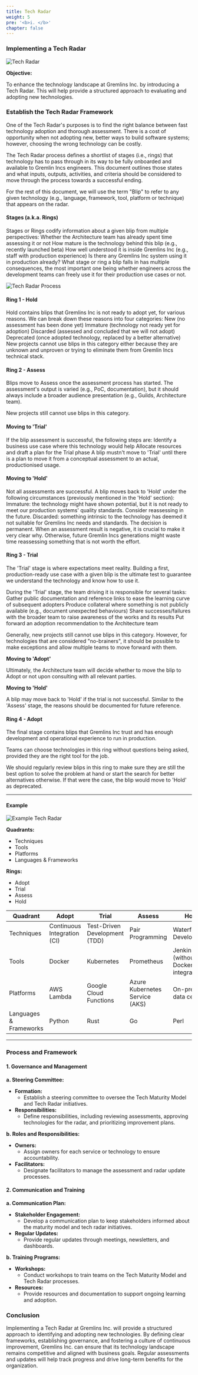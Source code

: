 ```yaml
---
title: Tech Radar
weight: 5
pre: '<b>i. </b>'
chapter: false
---
```


### Implementing a Tech Radar

![Tech Radar](images/gremlins-tr.png)

**Objective:**

To enhance the technology landscape at Gremlins Inc. by introducing a Tech Radar. This will help provide a structured approach to evaluating and adopting new technologies.

### Establish the Tech Radar Framework

One of the Tech Radar's purposes is to find the right balance between fast technology adoption and thorough assessment. There is a cost of opportunity when not adopting new, better ways to build software systems; however, choosing the wrong technology can be costly.

The Tech Radar process defines a shortlist of stages (i.e., rings) that technology has to pass through in its way to be fully onboarded and available to Gremlin Incs engineers. This document outlines those states and what inputs, outputs, activities, and criteria should be considered to move through the process towards a successful ending.

For the rest of this document, we will use the term "Blip" to refer to any given technology (e.g., language, framework, tool, platform or technique) that appears on the radar.

#### Stages (a.k.a. Rings)

Stages or Rings codify information about a given blip from multiple perspectives:
Whether the Architecture team has already spent time assessing it or not
How mature is the technology behind this blip (e.g., recently launched beta)
How well understood it is inside Gremlins Inc (e.g., staff with production experience)
Is there any Gremlins Inc system using it in production already?
What stage or ring a blip falls in has multiple consequences, the most important one being whether engineers across the development teams can freely use it for their production use cases or not.

![Tech Radar Process](images/tech_radar_process.png)


#### Ring 1 - Hold

Hold contains blips that Gremlins Inc is not ready to adopt yet, for various reasons. We can break down these reasons into four categories:
New (no assessment has been done yet)
Immature (technology not ready yet for adoption)
Discarded (assessed and concluded that we will not adopt)
Deprecated (once adopted technology, replaced by a better alternative)
New projects cannot use blips in this category either because they are unknown and unproven or trying to eliminate them from Gremlin Incs technical stack.


#### Ring 2 - Assess

Blips move to Assess once the assessment process has started. The assessment's output is varied (e.g., PoC, documentation), but it should always include a broader audience presentation (e.g., Guilds, Architecture team).

New projects still cannot use blips in this category.

#### Moving to 'Trial'

If the blip assessment is successful, the following steps are:
Identify a business use case where this technology would help
Allocate resources and draft a plan for the Trial phase
A blip mustn't move to 'Trial' until there is a plan to move it from a conceptual assessment to an actual, productionised usage.

#### Moving to 'Hold'

Not all assessments are successful. A blip moves back to 'Hold' under the following circumstances (previously mentioned in the 'Hold' section):
Immature: the technology might have shown potential, but it is not ready to meet our production systems' quality standards. Consider reassessing in the future.
Discarded: something intrinsic to the technology has deemed it not suitable for Gremlins Inc needs and standards. The decision is permanent.
When an assessment result is negative, it is crucial to make it very clear why. Otherwise, future Gremlin Incs generations might waste time reassessing something that is not worth the effort.


#### Ring 3 - Trial

The 'Trial' stage is where expectations meet reality. Building a first, production-ready use case with a given blip is the ultimate test to guarantee we understand the technology and know how to use it.

During the 'Trial' stage, the team driving it is responsible for several tasks:
Gather public documentation and reference links to ease the learning curve of subsequent adopters
Produce collateral where something is not publicly available (e.g., document unexpected behaviours)
Share successes/failures with the broader team to raise awareness of the works and its results
Put forward an adoption recommendation to the Architecture team

Generally, new projects still cannot use blips in this category. However, for technologies that are considered "no-brainers", it should be possible to make exceptions and allow multiple teams to move forward with them.

**Moving to 'Adopt'**

Ultimately, the Architecture team will decide whether to move the blip to Adopt or not upon consulting with all relevant parties.

**Moving to 'Hold'**

A blip may move back to 'Hold' if the trial is not successful. Similar to the 'Assess' stage, the reasons should be documented for future reference.


#### Ring 4 - Adopt

The final stage contains blips that Gremlins Inc trust and has enough development and operational experience to run in production.

Teams can choose technologies in this ring without questions being asked, provided they are the right tool for the job.

We should regularly review blips in this ring to make sure they are still the best option to solve the problem at hand or start the search for better alternatives otherwise. If that were the case, the blip would move to 'Hold' as deprecated.

--- 
#### Example

![Example Tech Radar](images/tech-radar.jpeg)

**Quadrants:**
- Techniques
- Tools
- Platforms
- Languages & Frameworks

**Rings:**
- Adopt
- Trial
- Assess
- Hold

| Quadrant              | Adopt                                  | Trial                                | Assess                               | Hold                                  |
|-----------------------|----------------------------------------|--------------------------------------|--------------------------------------|---------------------------------------|
| Techniques            | Continuous Integration (CI)            | Test-Driven Development (TDD)        | Pair Programming                     | Waterfall Development                 |
| Tools                 | Docker                                 | Kubernetes                           | Prometheus                           | Jenkins (without Docker integration)  |
| Platforms             | AWS Lambda                             | Google Cloud Functions               | Azure Kubernetes Service (AKS)       | On-premise data centers               |
| Languages & Frameworks| Python                                 | Rust                                 | Go                                   | Perl                                  |

---

### Process and Framework

#### 1. Governance and Management

**a. Steering Committee:**
- **Formation:**
  - Establish a steering committee to oversee the Tech Maturity Model and Tech Radar initiatives.
- **Responsibilities:**
  - Define responsibilities, including reviewing assessments, approving technologies for the radar, and prioritizing improvement plans.

**b. Roles and Responsibilities:**
- **Owners:**
  - Assign owners for each service or technology to ensure accountability.
- **Facilitators:**
  - Designate facilitators to manage the assessment and radar update processes.

#### 2. Communication and Training

**a. Communication Plan:**
- **Stakeholder Engagement:**
  - Develop a communication plan to keep stakeholders informed about the maturity model and tech radar initiatives.
- **Regular Updates:**
  - Provide regular updates through meetings, newsletters, and dashboards.

**b. Training Programs:**
- **Workshops:**
  - Conduct workshops to train teams on the Tech Maturity Model and Tech Radar processes.
- **Resources:**
  - Provide resources and documentation to support ongoing learning and adoption.

### Conclusion

Implementing a Tech Radar at Gremlins Inc. will provide a structured approach to identifying and adopting new technologies. By defining clear frameworks, establishing governance, and fostering a culture of continuous improvement, Gremlins Inc. can ensure that its technology landscape remains competitive and aligned with business goals. Regular assessments and updates will help track progress and drive long-term benefits for the organization.
